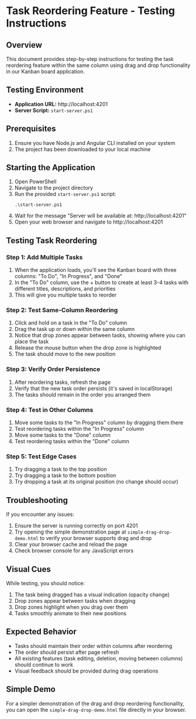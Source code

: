 # Task Reordering Feature - Testing Instructions

## Overview

This document provides step-by-step instructions for testing the task reordering feature within the same column using drag and drop functionality in our Kanban board application.

## Testing Environment

- **Application URL:** http://localhost:4201
- **Server Script:** `start-server.ps1`

## Prerequisites

1. Ensure you have Node.js and Angular CLI installed on your system
2. The project has been downloaded to your local machine

## Starting the Application

1. Open PowerShell
2. Navigate to the project directory
3. Run the provided `start-server.ps1` script:
   ```
   .\start-server.ps1
   ```
4. Wait for the message "Server will be available at: http://localhost:4201"
5. Open your web browser and navigate to http://localhost:4201

## Testing Task Reordering

### Step 1: Add Multiple Tasks

1. When the application loads, you'll see the Kanban board with three columns: "To Do", "In Progress", and "Done"
2. In the "To Do" column, use the + button to create at least 3-4 tasks with different titles, descriptions, and priorities
3. This will give you multiple tasks to reorder

### Step 2: Test Same-Column Reordering

1. Click and hold on a task in the "To Do" column
2. Drag the task up or down within the same column
3. Notice that drop zones appear between tasks, showing where you can place the task
4. Release the mouse button when the drop zone is highlighted
5. The task should move to the new position

### Step 3: Verify Order Persistence

1. After reordering tasks, refresh the page
2. Verify that the new task order persists (it's saved in localStorage)
3. The tasks should remain in the order you arranged them

### Step 4: Test in Other Columns

1. Move some tasks to the "In Progress" column by dragging them there
2. Test reordering tasks within the "In Progress" column
3. Move some tasks to the "Done" column
4. Test reordering tasks within the "Done" column

### Step 5: Test Edge Cases

1. Try dragging a task to the top position
2. Try dragging a task to the bottom position
3. Try dropping a task at its original position (no change should occur)

## Troubleshooting

If you encounter any issues:

1. Ensure the server is running correctly on port 4201
2. Try opening the simple demonstration page at `simple-drag-drop-demo.html` to verify your browser supports drag and drop
3. Clear your browser cache and reload the page
4. Check browser console for any JavaScript errors

## Visual Cues

While testing, you should notice:

1. The task being dragged has a visual indication (opacity change)
2. Drop zones appear between tasks when dragging
3. Drop zones highlight when you drag over them
4. Tasks smoothly animate to their new positions

## Expected Behavior

- Tasks should maintain their order within columns after reordering
- The order should persist after page refresh
- All existing features (task editing, deletion, moving between columns) should continue to work
- Visual feedback should be provided during drag operations

## Simple Demo

For a simpler demonstration of the drag and drop reordering functionality, you can open the `simple-drag-drop-demo.html` file directly in your browser.
